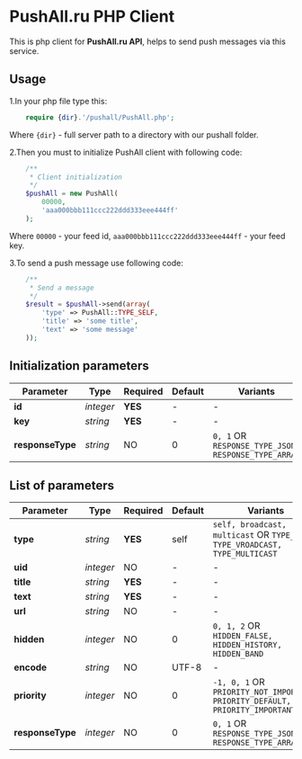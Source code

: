 # PushAll.ru PHP Client
This is php client for **PushAll.ru API**, helps to send push messages via this service.
## Usage
1.In your php file type this: 
```php
    require {dir}.'/pushall/PushAll.php';
```
Where `{dir}` - full server path to a directory with our pushall folder.

2.Then you must to initialize PushAll client with following code:
```php
    /**
     * Client initialization
     */
    $pushAll = new PushAll(
        00000, 
        'aaa000bbb111ccc222ddd333eee444ff'
    );
```
Where `00000` - your feed id, `aaa000bbb111ccc222ddd333eee444ff` - your feed key.

3.To send a push message use following code:
```php
    /**
     * Send a message
     */
    $result = $pushAll->send(array(
        'type' => PushAll::TYPE_SELF,
        'title' => 'some title',
        'text' => 'some message'
    ));
```
## Initialization parameters
Parameter | Type | Required | Default | Variants
--------- | ---- | -------- | ------- | --------
**id** | *integer* | **YES** | - | -
**key** | *string* | **YES** | - | -
**responseType** | *string* | NO | 0 | `0, 1` OR `RESPONSE_TYPE_JSON, RESPONSE_TYPE_ARRAY`

## List of parameters
Parameter | Type | Required | Default | Variants
--------- | ---- | -------- | ------- | --------
**type** | *string* | **YES** | self | `self, broadcast, multicast` OR `TYPE_SELF, TYPE_VROADCAST, TYPE_MULTICAST`
**uid** | *integer* | NO | - | -
**title** | *string* | **YES** | - | -
**text** | *string* | **YES** | - | -
**url** | *string* | NO | - | - 
**hidden** | *integer* | NO | 0 | `0, 1, 2` OR `HIDDEN_FALSE, HIDDEN_HISTORY, HIDDEN_BAND`
**encode** | *string* | NO | UTF-8 | -
**priority** | *integer* | NO | 0 | `-1, 0, 1` OR `PRIORITY_NOT_IMPORTANT, PRIORITY_DEFAULT, PRIORITY_IMPORTANT`
**responseType** | *integer* | NO | 0 | `0, 1` OR `RESPONSE_TYPE_JSON, RESPONSE_TYPE_ARRAY`
